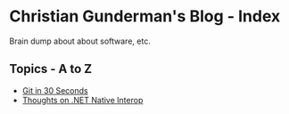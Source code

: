 # Christian Gunderman's Blog - Index
Brain dump about about software, etc.

## Topics - A to Z
- [Git in 30 Seconds](Topics/GitIn30)
- [Thoughts on .NET Native Interop](Topics/DotNetNativeInterop)